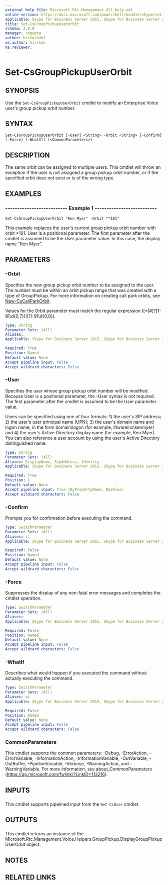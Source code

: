 ```yaml
---
external help file: Microsoft.Rtc.Management.dll-help.xml
online version: https://docs.microsoft.com/powershell/module/skype/set-csgrouppickupuserorbit
applicable: Skype for Business Server 2015, Skype for Business Server 2019
title: Set-CsGroupPickupUserOrbit
schema: 2.0.0
manager: rogupta
author: hirenshah1
ms.author: hirshah
ms.reviewer:
---
```


# Set-CsGroupPickupUserOrbit

## SYNOPSIS
Use the `Set-CsGroupPickupUserOrbit` cmdlet to modify an Enterprise Voice user's group pickup orbit number.

## SYNTAX

```
Set-CsGroupPickupUserOrbit [-User] <String> -Orbit <String> [-Confirm] [-Force] [-WhatIf] [<CommonParameters>]
```

## DESCRIPTION
The same orbit can be assigned to multiple users.
This cmdlet will throw an exception if the user is not assigned a group pickup orbit number, or if the specified orbit does not exist or is of the wrong type.

## EXAMPLES

### -------------------------- Example 1 --------------------------
```
Set-CsGroupPickupUserOrbit "Ken Myer" -Orbit "*101"
```

This example replaces the user's current group pickup orbit number with orbit *101.
User is a positional parameter.
The first parameter after the cmdlet is assumed to be the User parameter value.
In this case, the display name "Ken Myer".


## PARAMETERS

### -Orbit
Specifies the new group pickup orbit number to be assigned to the user.
The number must be within an orbit pickup range that was created with a type of GroupPickup.
For more information on creating call park orbits, see [New-CsCallParkOrbit](https://docs.microsoft.com/powershell/module/skype/New-CsCallParkOrbit).

Values for the Orbit parameter must match the regular expression (\[\*|#\]?\[1-9\]\d{0,7})|(\[1-9\]\d{0,8}).

```yaml
Type: String
Parameter Sets: (All)
Aliases: 
Applicable: Skype for Business Server 2015, Skype for Business Server 2019

Required: True
Position: Named
Default value: None
Accept pipeline input: False
Accept wildcard characters: False
```

### -User
Specifies the user whose group pickup orbit number will be modified.
Because User is a positional parameter, the -User syntax is not required.
The first parameter after the cmdlet is assumed to be the User parameter value.

Users can be specified using one of four formats: 1) the user's SIP address; 2) the user's user principal name (UPN); 3) the user's domain name and logon name, in the form domain\logon (for example, litwareinc\kenmyer) and 4) the user's Active Directory display name (for example, Ken Myer).
You can also reference a user account by using the user's Active Directory distinguished name.

```yaml
Type: String
Parameter Sets: (All)
Aliases: DisplayName, SipAddress, Identity
Applicable: Skype for Business Server 2015, Skype for Business Server 2019

Required: True
Position: 1
Default value: None
Accept pipeline input: True (ByPropertyName, ByValue)
Accept wildcard characters: False
```

### -Confirm
Prompts you for confirmation before executing the command.

```yaml
Type: SwitchParameter
Parameter Sets: (All)
Aliases: cf
Applicable: Skype for Business Server 2015, Skype for Business Server 2019

Required: False
Position: Named
Default value: None
Accept pipeline input: False
Accept wildcard characters: False
```

### -Force
Suppresses the display of any non-fatal error messages and completes the cmdlet operation.

```yaml
Type: SwitchParameter
Parameter Sets: (All)
Aliases: 
Applicable: Skype for Business Server 2015, Skype for Business Server 2019

Required: False
Position: Named
Default value: None
Accept pipeline input: False
Accept wildcard characters: False
```

### -WhatIf
Describes what would happen if you executed the command without actually executing the command.

```yaml
Type: SwitchParameter
Parameter Sets: (All)
Aliases: wi
Applicable: Skype for Business Server 2015, Skype for Business Server 2019

Required: False
Position: Named
Default value: None
Accept pipeline input: False
Accept wildcard characters: False
```

### CommonParameters
This cmdlet supports the common parameters: -Debug, -ErrorAction, -ErrorVariable, -InformationAction, -InformationVariable, -OutVariable, -OutBuffer, -PipelineVariable, -Verbose, -WarningAction, and -WarningVariable. For more information, see about_CommonParameters (https://go.microsoft.com/fwlink/?LinkID=113216).

## INPUTS

###  
This cmdlet supports pipelined input from the `Get-CsUser` cmdlet.

## OUTPUTS

###  
This cmdlet returns an instance of the Microsoft.Rtc.Management.Voice.Helpers.GroupPickup.DisplayGroupPickupUserOrbit object.

## NOTES

## RELATED LINKS


